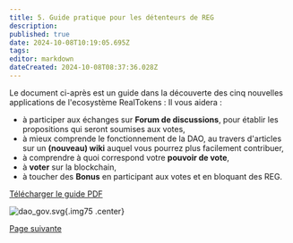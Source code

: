 ```yaml
---
title: 5. Guide pratique pour les détenteurs de REG
description: 
published: true
date: 2024-10-08T10:19:05.695Z
tags: 
editor: markdown
dateCreated: 2024-10-08T08:37:36.028Z
---
```


Le document ci-après est un guide dans la découverte des cinq nouvelles applications de l'ecosystème RealTokens : 
Il vous aidera :
- à participer aux échanges sur **Forum de discussions**, pour établir les propositions qui seront soumises aux votes, 
- à mieux comprende le fonctionnement de la DAO, au travers d'articles sur un **(nouveau) wiki** auquel vous pourrez plus facilement contribuer,
- à comprendre à quoi correspond votre **pouvoir de vote**,
- à **voter** sur la blockchain,
- à toucher des **Bonus** en participant aux votes et en bloquant des REG.

[Télécharger le guide PDF](/fr/fr/documents/tuto_gouvernance_dao_v2.pdf)

![dao_gov.svg](/fr/fr/assets/img/dao_gov.svg){.img75 .center}


[Page suivante](/fr/DAO/Perspectives)
